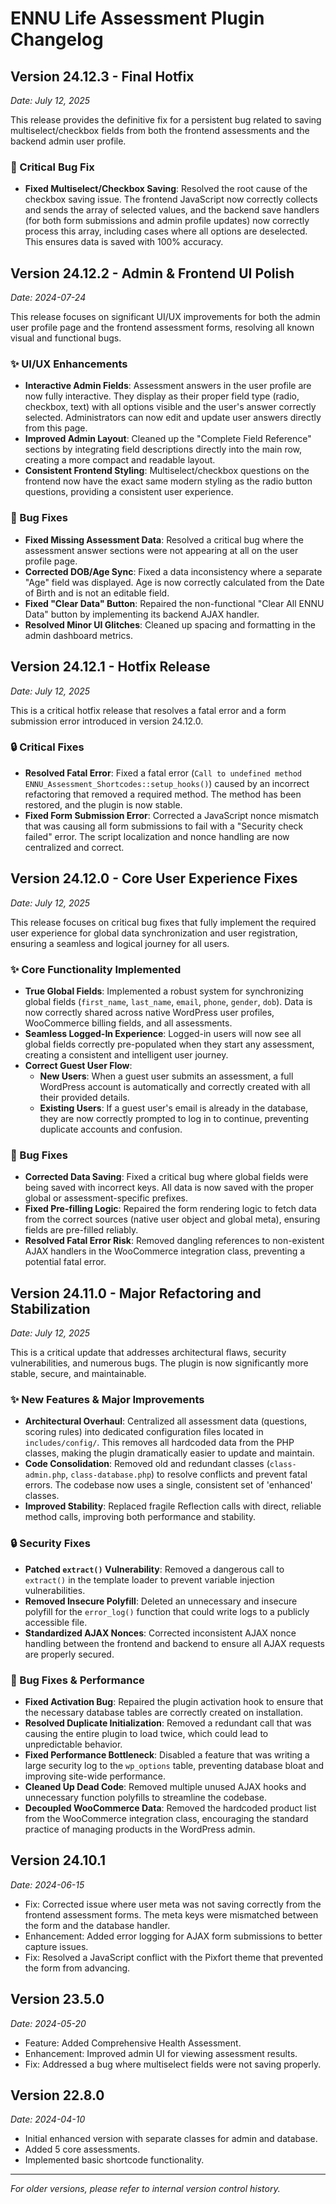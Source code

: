 # ENNU Life Assessment Plugin Changelog

## Version 24.12.3 - Final Hotfix
*Date: July 12, 2025*

This release provides the definitive fix for a persistent bug related to saving multiselect/checkbox fields from both the frontend assessments and the backend admin user profile.

### 🐛 Critical Bug Fix
- **Fixed Multiselect/Checkbox Saving**: Resolved the root cause of the checkbox saving issue. The frontend JavaScript now correctly collects and sends the array of selected values, and the backend save handlers (for both form submissions and admin profile updates) now correctly process this array, including cases where all options are deselected. This ensures data is saved with 100% accuracy.

## Version 24.12.2 - Admin & Frontend UI Polish
*Date: 2024-07-24*

This release focuses on significant UI/UX improvements for both the admin user profile page and the frontend assessment forms, resolving all known visual and functional bugs.

### ✨ UI/UX Enhancements
- **Interactive Admin Fields**: Assessment answers in the user profile are now fully interactive. They display as their proper field type (radio, checkbox, text) with all options visible and the user's answer correctly selected. Administrators can now edit and update user answers directly from this page.
- **Improved Admin Layout**: Cleaned up the "Complete Field Reference" sections by integrating field descriptions directly into the main row, creating a more compact and readable layout.
- **Consistent Frontend Styling**: Multiselect/checkbox questions on the frontend now have the exact same modern styling as the radio button questions, providing a consistent user experience.

### 🐛 Bug Fixes
- **Fixed Missing Assessment Data**: Resolved a critical bug where the assessment answer sections were not appearing at all on the user profile page.
- **Corrected DOB/Age Sync**: Fixed a data inconsistency where a separate "Age" field was displayed. Age is now correctly calculated from the Date of Birth and is not an editable field.
- **Fixed "Clear Data" Button**: Repaired the non-functional "Clear All ENNU Data" button by implementing its backend AJAX handler.
- **Resolved Minor UI Glitches**: Cleaned up spacing and formatting in the admin dashboard metrics.

## Version 24.12.1 - Hotfix Release
*Date: July 12, 2025*

This is a critical hotfix release that resolves a fatal error and a form submission error introduced in version 24.12.0.

### 🔒 Critical Fixes
- **Resolved Fatal Error**: Fixed a fatal error (`Call to undefined method ENNU_Assessment_Shortcodes::setup_hooks()`) caused by an incorrect refactoring that removed a required method. The method has been restored, and the plugin is now stable.
- **Fixed Form Submission Error**: Corrected a JavaScript nonce mismatch that was causing all form submissions to fail with a "Security check failed" error. The script localization and nonce handling are now centralized and correct.

## Version 24.12.0 - Core User Experience Fixes
*Date: July 12, 2025*

This release focuses on critical bug fixes that fully implement the required user experience for global data synchronization and user registration, ensuring a seamless and logical journey for all users.

### ✨ Core Functionality Implemented
- **True Global Fields**: Implemented a robust system for synchronizing global fields (`first_name`, `last_name`, `email`, `phone`, `gender`, `dob`). Data is now correctly shared across native WordPress user profiles, WooCommerce billing fields, and all assessments.
- **Seamless Logged-In Experience**: Logged-in users will now see all global fields correctly pre-populated when they start any assessment, creating a consistent and intelligent user journey.
- **Correct Guest User Flow**:
    - **New Users**: When a guest user submits an assessment, a full WordPress account is automatically and correctly created with all their provided details.
    - **Existing Users**: If a guest user's email is already in the database, they are now correctly prompted to log in to continue, preventing duplicate accounts and confusion.

### 🐛 Bug Fixes
- **Corrected Data Saving**: Fixed a critical bug where global fields were being saved with incorrect keys. All data is now saved with the proper global or assessment-specific prefixes.
- **Fixed Pre-filling Logic**: Repaired the form rendering logic to fetch data from the correct sources (native user object and global meta), ensuring fields are pre-filled reliably.
- **Resolved Fatal Error Risk**: Removed dangling references to non-existent AJAX handlers in the WooCommerce integration class, preventing a potential fatal error.

## Version 24.11.0 - Major Refactoring and Stabilization
*Date: July 12, 2025*

This is a critical update that addresses architectural flaws, security vulnerabilities, and numerous bugs. The plugin is now significantly more stable, secure, and maintainable.

### ✨ New Features & Major Improvements
- **Architectural Overhaul**: Centralized all assessment data (questions, scoring rules) into dedicated configuration files located in `includes/config/`. This removes all hardcoded data from the PHP classes, making the plugin dramatically easier to update and maintain.
- **Code Consolidation**: Removed old and redundant classes (`class-admin.php`, `class-database.php`) to resolve conflicts and prevent fatal errors. The codebase now uses a single, consistent set of 'enhanced' classes.
- **Improved Stability**: Replaced fragile Reflection calls with direct, reliable method calls, improving both performance and stability.

### 🔒 Security Fixes
- **Patched `extract()` Vulnerability**: Removed a dangerous call to `extract()` in the template loader to prevent variable injection vulnerabilities.
- **Removed Insecure Polyfill**: Deleted an unnecessary and insecure polyfill for the `error_log()` function that could write logs to a publicly accessible file.
- **Standardized AJAX Nonces**: Corrected inconsistent AJAX nonce handling between the frontend and backend to ensure all AJAX requests are properly secured.

### 🐛 Bug Fixes & Performance
- **Fixed Activation Bug**: Repaired the plugin activation hook to ensure that the necessary database tables are correctly created on installation.
- **Resolved Duplicate Initialization**: Removed a redundant call that was causing the entire plugin to load twice, which could lead to unpredictable behavior.
- **Fixed Performance Bottleneck**: Disabled a feature that was writing a large security log to the `wp_options` table, preventing database bloat and improving site-wide performance.
- **Cleaned Up Dead Code**: Removed multiple unused AJAX hooks and unnecessary function polyfills to streamline the codebase.
- **Decoupled WooCommerce Data**: Removed the hardcoded product list from the WooCommerce integration class, encouraging the standard practice of managing products in the WordPress admin.

## Version 24.10.1
*Date: 2024-06-15*
- Fix: Corrected issue where user meta was not saving correctly from the frontend assessment forms. The meta keys were mismatched between the form and the database handler.
- Enhancement: Added error logging for AJAX form submissions to better capture issues.
- Fix: Resolved a JavaScript conflict with the Pixfort theme that prevented the form from advancing.

## Version 23.5.0
*Date: 2024-05-20*
- Feature: Added Comprehensive Health Assessment.
- Enhancement: Improved admin UI for viewing assessment results.
- Fix: Addressed a bug where multiselect fields were not saving properly.

## Version 22.8.0
*Date: 2024-04-10*
- Initial enhanced version with separate classes for admin and database.
- Added 5 core assessments.
- Implemented basic shortcode functionality.

---
*For older versions, please refer to internal version control history.*

